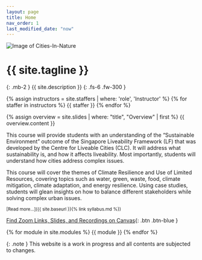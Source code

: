 ```yaml
---
layout: page
title: Home
nav_order: 1
last_modified_date: "now"
---
```


![Image of Cities-In-Nature](./assets/images/palm-tree-river.png)

# {{ site.tagline }}
{: .mb-2 }
{{ site.description }}
{: .fs-6 .fw-300 }

{% assign instructors = site.staffers | where: 'role', 'Instructor' %}
{% for staffer in instructors %}
{{ staffer }}
{% endfor %}

{% assign overview = site.slides | where: "title", "Overview" | first %}
{{ overview.content }}

This course will provide students with an understanding of the “Sustainable Environment” outcome of the Singapore Liveability Framework (LF) that was developed by the Centre for Liveable Cities (CLC). It will address what sustainability is, and how it affects liveability. Most importantly, students will understand how cities address complex issues.

This course will cover the themes of Climate Resilience and Use of Limited Resources, covering topics such as water, green, waste, food, climate mitigation, climate adaptation, and energy resilience. Using case studies, students will glean insights on how to balance different stakeholders while solving complex urban issues.

<small>[Read more...]({{ site.baseurl }}{% link syllabus.md %})</small>

[Find Zoom Links, Slides, and Recordings on Canvas](https://canvas.nus.edu.sg/courses/52842){: .btn .btn-blue }

{% for module in site.modules %}
{{ module }}
{% endfor %}


{: .note }
This website is a work in progress and all contents are subjected to changes.
